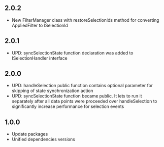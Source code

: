 ## 2.0.2
* New FilterManager class with restoreSelectionIds method for converting AppliedFilter to ISelectionId

## 2.0.1
* UPD: syncSelectionState function declaration was added to ISelectionHandler interface

## 2.0.0
* UPD: handleSelection public function contains optional parameter for skipping of state synchronization action
* UPD: syncSelectionState function became public. It lets to run it separately after all data points were proceeded over handleSelection to significantly increase performance for selection events

## 1.0.0
* Update packages
* Unified dependencies versions
